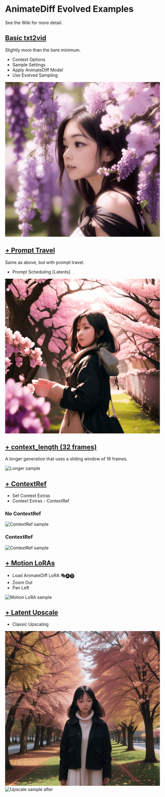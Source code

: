 # AnimateDiff Evolved Examples

See the Wiki for more detail.

## [Basic txt2vid](./workflows/ade_basic.png)

Slightly more than the bare minimum.

- Context Options
- Sample Settings
- Apply AnimateDiff Model
- Use Evolved Sampling

![Basic sample](./samples/basic_00001.gif)

## [+ Prompt Travel](./workflows/ade_prompt_travel.png)

Same as above, but with prompt travel.

- Prompt Scheduling [Latents]

![Prompt travel sample](./samples/prompt_travel_00001.gif)

## [+ context_length (32 frames)](./workflows/ade_longer.png)

A longer generation that uses a sliding window of 16 frames.

![Longer sample](./samples/longer_00001.gif)

## [+ ContextRef](./workflows/ade_contextref.png)

- Set Context Extras
- Context Extras - ContextRef

### No ContextRef

![ContextRef sample](./samples/contextref_00002.gif)

### ContextRef

![ContextRef sample](./samples/contextref_00001.gif)

## [+ Motion LoRAs](./workflows/ade_motion_loras.png)

- Load AnimateDiff LoRA 🎭🅐🅓
- Zoom Out
- Pan Left

![Motion LoRA sample](./samples/motionlora_00001.gif)

## [+ Latent Upscale](./workflows/ade_upscale_1.png)

- Classic Upscaling
  
![Upscale sample before](./samples/upscale_base_00001.gif) ![Upscale sample after](./samples/upscale_up_00001.gif)